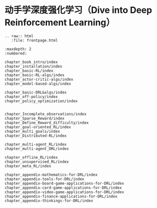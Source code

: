 

<!--
 * @version:
 * @Author:  StevenJokess（蔡舒起） https://github.com/StevenJokess
 * @Date: 2023-02-26 16:55:09
 * @LastEditors:  StevenJokess（蔡舒起） https://github.com/StevenJokess
 * @LastEditTime: 2023-05-25 02:46:55
 * @Description:
 * @Help me: make friends by a867907127@gmail.com and help me get some “foreign” things or service I need in life; 如有帮助，请赞助，失业3年了。![支付宝收款码](https://github.com/StevenJokess/d2rl/blob/master/img/%E6%94%B6.jpg)
 * @TODO::
 * @Reference:
-->
动手学深度强化学习（Dive into Deep Reinforcement Learning）
=====================================

```eval_rst
.. raw:: html
   :file: frontpage.html
```

```toc
:maxdepth: 2
:numbered:

chapter_book_intro/index
chapter_installation/index
chapter_basic-RL/index
chapter_basic-RL-algs/index
chapter_actor-critic-algs/index
chapter_model-based-algs/index

chapter_basic-DRL&algs/index
chapter_off-policy/index
chapter_policy_optimization/index


chapter_Incomplete_observations/index
chapter_Sparse_Reward/index
chapter_Define_Reward_difficulty/index
chapter_goal-oriented_RL/index
chapter_multi_goals/index
chapter_Distributed-RL/index

chapter_multi-agent_RL/index
chapter_multi-agent_DRL/index

chapter_offline_RL/index
chapter_unsupervised_RL/index
chapter_meta_RL/index

chapter_appendix-mathematics-for-DRL/index
chapter_appendix-tools-for-DRL/index
chapter_appendix-board-game-applications-for-DRL/index
chapter_appendix-card-game-applications-for-DRL/index
chapter_appendix-video-game-applications-for-DRL/index
chapter_appendix-finance-applications-for-DRL/index
chapter_appendix-thinkings-for-DRL/index

```



[1]: https://github.com/d2l-ai/d2l-en/edit/master/chapter_reinforcement-learning/index.md
[2]: https://github.com/d2l-ai/d2l-en/edit/master/index.md
[3]: https://github.com/openmlsys/openmlsys-zh/blob/main/index.md

